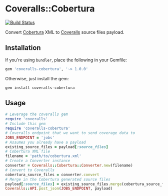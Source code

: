# Coveralls::Cobertura
[![Build Status](https://travis-ci.org/scotdalton/coveralls-cobertura.svg)](https://travis-ci.org/scotdalton/coveralls-cobertura)

Convert [Cobertura](https://github.com/cobertura/cobertura) XML to
[Coveralls](https://coveralls.io/) source files payload.


## Installation
If you're using `bundler`, place the following in your Gemfile:
```ruby
gem 'coveralls-cobertura', '~> 1.0.0'
```
Otherwise, just install the gem:
```shell
gem install coveralls-cobertura
```

## Usage
```ruby
# Leverage the coveralls gem
require 'coveralls'
# Include this gem
require 'coveralls-cobertura'
# Coveralls endpoint that we want to send coverage data to
JOBS_ENDPOINT = 'jobs'
# Assumes you already have a payload
existing_source_files = payload[:source_files]
# Cobertura XML file
filename = 'path/to/cobertura.xml'
# Create a Converter instance
converter = Coveralls::Cobertura::Converter.new(filename)
# Convert to Coveralls
cobertura_source_files = converter.convert
# Merge in the Cobertura generated source files
payload[:source_files] = existing_source_files.merge(cobertura_source_files)
Coveralls::API.post_json(JOBS_ENDPOINT, payload)
```
